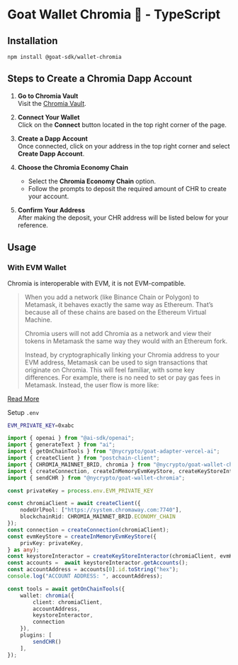 # Goat Wallet Chromia 🐐 - TypeScript

## Installation
```
npm install @goat-sdk/wallet-chromia
```
## Steps to Create a Chromia Dapp Account

1. **Go to Chromia Vault**  
   Visit the [Chromia Vault](https://vault.chromia.com/en/dapps/).

2. **Connect Your Wallet**  
   Click on the **Connect** button located in the top right corner of the page.

3. **Create a Dapp Account**  
   Once connected, click on your address in the top right corner and select **Create Dapp Account**.

4. **Choose the Chromia Economy Chain**  
   - Select the **Chromia Economy Chain** option.  
   - Follow the prompts to deposit the required amount of CHR to create your account.

5. **Confirm Your Address**  
   After making the deposit, your CHR address will be listed below for your reference.


## Usage

### With EVM Wallet

Chromia is interoperable with EVM, it is not EVM-compatible.

> When you add a network (like Binance Chain or Polygon) to Metamask, it behaves exactly the same way as Ethereum. That’s because all of these chains are based on the Ethereum Virtual Machine. 
>
> Chromia users will not add Chromia as a network and view their tokens in Metamask the same way they would with an Ethereum fork.
>
> Instead, by cryptographically linking your Chromia address to your EVM address, Metamask can be used to sign transactions that originate on Chromia. This will feel familiar, with some key differences. For example, there is no need to set or pay gas fees in Metamask. Instead, the user flow is more like:

[Read More](https://blog.chromia.com/chromia-explained-eif/)

Setup `.env`
```sh
EVM_PRIVATE_KEY=0xabc
```

```typescript
import { openai } from "@ai-sdk/openai";
import { generateText } from "ai";
import { getOnChainTools } from "@nycrypto/goat-adapter-vercel-ai";
import { createClient } from "postchain-client";
import { CHROMIA_MAINNET_BRID, chromia } from "@nycrypto/goat-wallet-chromia";
import { createConnection, createInMemoryEvmKeyStore, createKeyStoreInteractor } from "@chromia/ft4";
import { sendCHR } from "@nycrypto/goat-wallet-chromia";

const privateKey = process.env.EVM_PRIVATE_KEY

const chromiaClient = await createClient({
    nodeUrlPool: ["https://system.chromaway.com:7740"],
    blockchainRid: CHROMIA_MAINNET_BRID.ECONOMY_CHAIN
});
const connection = createConnection(chromiaClient);
const evmKeyStore = createInMemoryEvmKeyStore({
    privKey: privateKey,
} as any);
const keystoreInteractor = createKeyStoreInteractor(chromiaClient, evmKeyStore)
const accounts =  await keystoreInteractor.getAccounts();
const accountAddress = accounts[0].id.toString("hex");
console.log("ACCOUNT ADDRESS: ", accountAddress);

const tools = await getOnChainTools({
    wallet: chromia({
        client: chromiaClient,
        accountAddress,
        keystoreInteractor,
        connection
    }),
    plugins: [
        sendCHR()
    ],
});
```